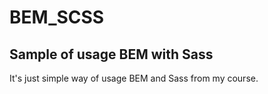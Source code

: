 # BEM_SCSS
## Sample of usage BEM with Sass
It's just simple way of usage BEM and Sass from my course. 
